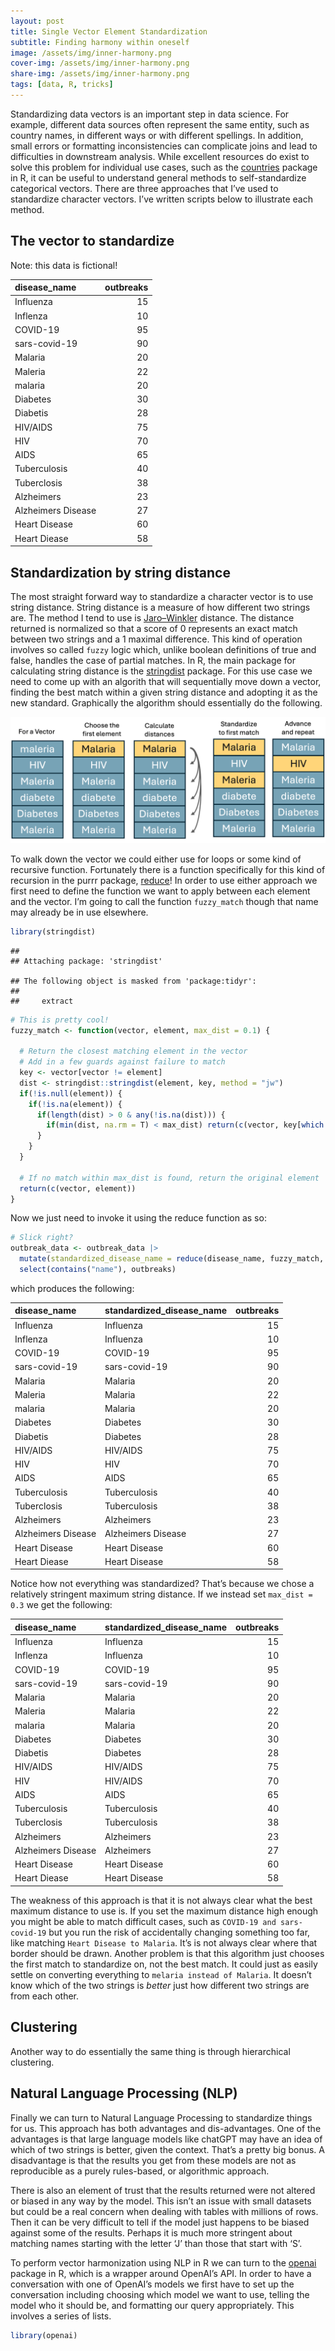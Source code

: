 ```yaml
---  
layout: post  
title: Single Vector Element Standardization  
subtitle: Finding harmony within oneself  
image: /assets/img/inner-harmony.png  
cover-img: /assets/img/inner-harmony.png  
share-img: /assets/img/inner-harmony.png  
tags: [data, R, tricks]  
---  
```


Standardizing data vectors is an important step in data science. For
example, different data sources often represent the same entity, such as
country names, in different ways or with different spellings. In
addition, small errors or formatting inconsistencies can complicate
joins and lead to difficulties in downstream analysis. While excellent
resources do exist to solve this problem for individual use cases, such
as the [countries](https://github.com/fbellelli/countries) package in R,
it can be useful to understand general methods to self-standardize
categorical vectors. There are three approaches that I’ve used to
standardize character vectors. I’ve written scripts below to illustrate
each method.

## The vector to standardize

Note: this data is fictional!

| disease_name       | outbreaks |
|:-------------------|----------:|
| Influenza          |        15 |
| Inflenza           |        10 |
| COVID-19           |        95 |
| sars-covid-19      |        90 |
| Malaria            |        20 |
| Maleria            |        22 |
| malaria            |        20 |
| Diabetes           |        30 |
| Diabetis           |        28 |
| HIV/AIDS           |        75 |
| HIV                |        70 |
| AIDS               |        65 |
| Tuberculosis       |        40 |
| Tuberclosis        |        38 |
| Alzheimers         |        23 |
| Alzheimers Disease |        27 |
| Heart Disease      |        60 |
| Heart Diease       |        58 |

  

## Standardization by string distance

The most straight forward way to standardize a character vector is to
use string distance. String distance is a measure of how different two
strings are. The method I tend to use is
[Jaro–Winkler](https://en.wikipedia.org/wiki/Jaro%E2%80%93Winkler_distance)
distance. The distance returned is normalized so that a score of 0
represents an exact match between two strings and a 1 maximal
difference. This kind of operation involves so called `fuzzy` logic
which, unlike boolean definitions of true and false, handles the case of
partial matches. In R, the main package for calculating string distance
is the [stringdist](https://github.com/markvanderloo/stringdist)
package. For this use case we need to come up with an algorith that will
sequentially move down a vector, finding the best match within a given
string distance and adopting it as the new standard. Graphically the
algorithm should essentially do the following.

![](/assets/img/fuzzy_harmonize_stringdist.png)

To walk down the vector we could either use for loops or some kind of
recursive function. Fortunately there is a function specifically for
this kind of recursion in the purrr package,
[reduce](https://blog.zhaw.ch/datascience/r-reduce-applys-lesser-known-brother/)!
In order to use either approach we first need to define the function we
want to apply between each element and the vector. I’m going to call the
function `fuzzy_match` though that name may already be in use elsewhere.

``` r
library(stringdist)
```

    ## 
    ## Attaching package: 'stringdist'

    ## The following object is masked from 'package:tidyr':
    ## 
    ##     extract

``` r
# This is pretty cool!
fuzzy_match <- function(vector, element, max_dist = 0.1) {
  
  # Return the closest matching element in the vector 
  # Add in a few guards against failure to match
  key <- vector[vector != element]
  dist <- stringdist::stringdist(element, key, method = "jw")
  if(!is.null(element)) {
    if(!is.na(element)) {
      if(length(dist) > 0 & any(!is.na(dist))) {
        if(min(dist, na.rm = T) < max_dist) return(c(vector, key[which.min(dist)]))
      }
    }
  }

  # If no match within max_dist is found, return the original element
  return(c(vector, element))
}
```

Now we just need to invoke it using the reduce function as so:

``` r
# Slick right?
outbreak_data <- outbreak_data |> 
  mutate(standardized_disease_name = reduce(disease_name, fuzzy_match, max_dist = 0.1)) |>
  select(contains("name"), outbreaks)
```

which produces the following:

| disease_name       | standardized_disease_name | outbreaks |
|:-------------------|:--------------------------|----------:|
| Influenza          | Influenza                 |        15 |
| Inflenza           | Influenza                 |        10 |
| COVID-19           | COVID-19                  |        95 |
| sars-covid-19      | sars-covid-19             |        90 |
| Malaria            | Malaria                   |        20 |
| Maleria            | Malaria                   |        22 |
| malaria            | Malaria                   |        20 |
| Diabetes           | Diabetes                  |        30 |
| Diabetis           | Diabetes                  |        28 |
| HIV/AIDS           | HIV/AIDS                  |        75 |
| HIV                | HIV                       |        70 |
| AIDS               | AIDS                      |        65 |
| Tuberculosis       | Tuberculosis              |        40 |
| Tuberclosis        | Tuberculosis              |        38 |
| Alzheimers         | Alzheimers                |        23 |
| Alzheimers Disease | Alzheimers Disease        |        27 |
| Heart Disease      | Heart Disease             |        60 |
| Heart Diease       | Heart Disease             |        58 |

Notice how not everything was standardized? That’s because we chose a
relatively stringent maximum string distance. If we instead set
`max_dist = 0.3` we get the following:

| disease_name       | standardized_disease_name | outbreaks |
|:-------------------|:--------------------------|----------:|
| Influenza          | Influenza                 |        15 |
| Inflenza           | Influenza                 |        10 |
| COVID-19           | COVID-19                  |        95 |
| sars-covid-19      | sars-covid-19             |        90 |
| Malaria            | Malaria                   |        20 |
| Maleria            | Malaria                   |        22 |
| malaria            | Malaria                   |        20 |
| Diabetes           | Diabetes                  |        30 |
| Diabetis           | Diabetes                  |        28 |
| HIV/AIDS           | HIV/AIDS                  |        75 |
| HIV                | HIV/AIDS                  |        70 |
| AIDS               | AIDS                      |        65 |
| Tuberculosis       | Tuberculosis              |        40 |
| Tuberclosis        | Tuberculosis              |        38 |
| Alzheimers         | Alzheimers                |        23 |
| Alzheimers Disease | Alzheimers                |        27 |
| Heart Disease      | Heart Disease             |        60 |
| Heart Diease       | Heart Disease             |        58 |

The weakness of this approach is that it is not always clear what the
best maximum distance to use is. If you set the maximum distance high
enough you might be able to match difficult cases, such as
`COVID-19 and sars-covid-19` but you run the risk of accidentally
changing something too far, like matching `Heart Disease to Malaria`.
It’s is not always clear where that border should be drawn. Another
problem is that this algorithm just chooses the first match to
standardize on, not the best match. It could just as easily settle on
converting everything to `melaria instead of Malaria`. It doesn’t know
which of the two strings is *better* just how different two strings are
from each other.

## Clustering

Another way to do essentially the same thing is through hierarchical
clustering.

## Natural Language Processing (NLP)

Finally we can turn to Natural Language Processing to standardize things
for us. This approach has both advantages and dis-advantages. One of the
advantages is that large language models like chatGPT may have an idea
of which of two strings is better, given the context. That’s a pretty
big bonus. A disadvantage is that the results you get from these models
are not as reproducible as a purely rules-based, or algorithmic
approach.

There is also an element of trust that the results returned were not
altered or biased in any way by the model. This isn’t an issue with
small datasets but could be a real concern when dealing with tables with
millions of rows. Then it can be very difficult to tell if the model
just happens to be biased against some of the results. Perhaps it is
much more stringent about matching names starting with the letter ‘J’
than those that start with ‘S’.

To perform vector harmonization using NLP in R we can turn to the
[openai](https://irudnyts.github.io/openai/) package in R, which is a
wrapper around OpenAI’s API. In order to have a conversation with one of
OpenAI’s models we first have to set up the conversation including
choosing which model we want to use, telling the model who it should be,
and formatting our query appropriately. This involves a series of lists.

``` r
library(openai)
```
